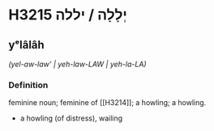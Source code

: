 # H3215 יְלָלָה / יללה

## yᵉlâlâh

_(yel-aw-law' | yeh-law-LAW | yeh-la-LA)_

### Definition

feminine noun; feminine of [[H3214]]; a howling; a howling.

- a howling (of distress), wailing
